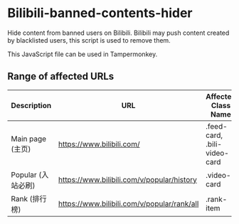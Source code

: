 # Bilibili-banned-contents-hider
 Hide content from banned users on Bilibili. Bilibili may push content created by blacklisted users, this script is used to remove them.


This JavaScript file can be used in Tampermonkey.

## Range of affected URLs

|Description|URL|Affected Class Name|
|--|--|--|
|Main page (主页)|https://www.bilibili.com/|.feed-card, .bili-video-card|
|Popular (入站必刷)|https://www.bilibili.com/v/popular/history|.video-card|
|Rank (排行榜)|https://www.bilibili.com/v/popular/rank/all|.rank-item|
